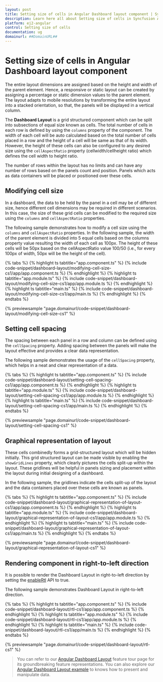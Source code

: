 ```yaml
---
layout: post
title: Setting size of cells in Angular Dashboard layout component | Syncfusion
description: Learn here all about Setting size of cells in Syncfusion Angular Dashboard layout component of Syncfusion Essential JS 2 and more.
platform: ej2-angular
control: Setting size of cells 
documentation: ug
domainurl: ##DomainURL##
---
```


# Setting size of cells in Angular Dashboard layout component

The entire layout dimensions are assigned based on the height and width of the parent element. Hence, a responsive or static layout can be created by assigning a percentage or static dimension values to the parent element. The layout adapts to mobile resolutions by transforming the entire layout into a stacked orientation, so that, the panels will be displayed in a vertical column.

The **Dashboard Layout** is a grid structured component which can be split into subsections of equal size known as cells. The total number of cells in each row is defined by using the `columns` property of the component. The width of each cell will be auto calculated based on the total number of cells placed in a row and the height of a cell will be same as that of its width. However, the height of these cells can also be configured to any desired size using the `cellAspectRatio` property (cellwidth/cellheight ratio) which defines the cell width to height ratio.

The number of rows within the layout has no limits and can have any number of rows based on the panels count and position. Panels which acts as data containers will be placed or positioned over these cells.

## Modifying cell size

In a dashboard, the data to be held by the panel in a cell may be of different size, hence different cell dimensions may be required in different scenarios. In this case, the size of these grid cells can be modified to the required size using the `columns` and `cellAspectRatio` properties.

The following sample demonstrates how to modify a cell size using the `columns` and `cellAspectRatio` properties. In the following sample, the width of the parent element is divided into 5 equal cells based on the columns property value resulting the width of each cell as 100px. The height of these cells will be 50px based on the cellAspectRatio value 100/50 (i.e., for every 100px of width, 50px will be the height of the cell).

{% tabs %}
{% highlight ts tabtitle="app.component.ts" %}
{% include code-snippet/dashboard-layout/modifying-cell-size-cs1/app/app.component.ts %}
{% endhighlight %}
{% highlight ts tabtitle="app.module.ts" %}
{% include code-snippet/dashboard-layout/modifying-cell-size-cs1/app/app.module.ts %}
{% endhighlight %}
{% highlight ts tabtitle="main.ts" %}
{% include code-snippet/dashboard-layout/modifying-cell-size-cs1/app/main.ts %}
{% endhighlight %}
{% endtabs %}
  
{% previewsample "page.domainurl/code-snippet/dashboard-layout/modifying-cell-size-cs1" %}

## Setting cell spacing

The spacing between each panel in a row and column can be defined using the `cellSpacing` property. Adding spacing between the panels will make the layout effective and provides a clear data representation.

The following sample demonstrates the usage of the `cellSpacing` property, which helps in a neat and clear representation of a data.

{% tabs %}
{% highlight ts tabtitle="app.component.ts" %}
{% include code-snippet/dashboard-layout/setting-cell-spacing-cs1/app/app.component.ts %}
{% endhighlight %}
{% highlight ts tabtitle="app.module.ts" %}
{% include code-snippet/dashboard-layout/setting-cell-spacing-cs1/app/app.module.ts %}
{% endhighlight %}
{% highlight ts tabtitle="main.ts" %}
{% include code-snippet/dashboard-layout/setting-cell-spacing-cs1/app/main.ts %}
{% endhighlight %}
{% endtabs %}
  
{% previewsample "page.domainurl/code-snippet/dashboard-layout/setting-cell-spacing-cs1" %}

## Graphical representation of layout

These cells combinedly forms a grid-structured layout which will be hidden initially. This grid structured layout can be made visible by enabling the `showGridLines` property, which clearly pictures the cells split-up within the layout. These gridlines will be helpful in panels sizing and placement within the layout during initial designing of a dashboard.

In the following sample, the gridlines indicate the cells split-up of the layout and the data containers placed over these cells are known as panels.

{% tabs %}
{% highlight ts tabtitle="app.component.ts" %}
{% include code-snippet/dashboard-layout/graphical-representation-of-layout-cs1/app/app.component.ts %}
{% endhighlight %}
{% highlight ts tabtitle="app.module.ts" %}
{% include code-snippet/dashboard-layout/graphical-representation-of-layout-cs1/app/app.module.ts %}
{% endhighlight %}
{% highlight ts tabtitle="main.ts" %}
{% include code-snippet/dashboard-layout/graphical-representation-of-layout-cs1/app/main.ts %}
{% endhighlight %}
{% endtabs %}
  
{% previewsample "page.domainurl/code-snippet/dashboard-layout/graphical-representation-of-layout-cs1" %}

## Rendering component in right-to-left direction

It is possible to render the Dashboard Layout in right-to-left direction by setting the [enableRtl](https://ej2.syncfusion.com/angular/documentation/api/dashboard-layout/#enablertl) API to true.

The following sample demonstrates Dashboard Layout in right-to-left direction.

{% tabs %}
{% highlight ts tabtitle="app.component.ts" %}
{% include code-snippet/dashboard-layout/rtl-cs1/app/app.component.ts %}
{% endhighlight %}
{% highlight ts tabtitle="app.module.ts" %}
{% include code-snippet/dashboard-layout/rtl-cs1/app/app.module.ts %}
{% endhighlight %}
{% highlight ts tabtitle="main.ts" %}
{% include code-snippet/dashboard-layout/rtl-cs1/app/main.ts %}
{% endhighlight %}
{% endtabs %}
  
{% previewsample "page.domainurl/code-snippet/dashboard-layout/rtl-cs1" %}

> You can refer to our [Angular Dashboard Layout](https://www.syncfusion.com/angular-ui-components/angular-dashboard-layout) feature tour page for its groundbreaking feature representations. You can also explore our [Angular Dashboard Layout example](https://ej2.syncfusion.com/angular/demos/#/material/dashboard-layout/default) to knows how to present and manipulate data.